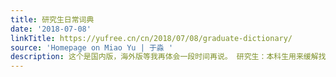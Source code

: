 ```yaml
---
title: 研究生日常词典
date: '2018-07-08'
linkTitle: https://yufree.cn/cn/2018/07/08/graduate-dictionary/
source: 'Homepage on Miao Yu | 于淼 '
description: 这个是国内版，海外版等我再体会一段时间再说。 研究生：本科生用来缓解找不到工作尴尬的高虚荣底薪工作，导师的廉价劳动力，20世纪中后期中国社会对
---
```

